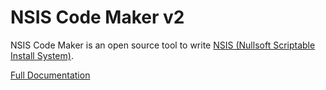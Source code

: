 # NSIS Code Maker v2
NSIS Code Maker is an open source tool to write [NSIS (Nullsoft Scriptable Install System)](https://nsis.sourceforge.io "NSIS (Nullsoft Scriptable Install System)").


[Full Documentation](https://centillionware.com/nsismaker/ "Full Documentation")







